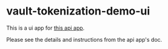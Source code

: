 # vault-tokenization-demo-ui

This is a ui app for [this api app](https://github.com/tkaburagi/vault-tokenization-demo).

Please see the details and instructions from the api app's doc.
